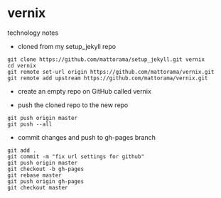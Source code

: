 # vernix

technology notes

* cloned from my setup_jekyll repo
```
git clone https://github.com/mattorama/setup_jekyll.git vernix
cd vernix
git remote set-url origin https://github.com/mattorama/vernix.git
git remote add upstream https://github.com/mattorama/vernix.git
```

* create an empty repo on GitHub called vernix

* push the cloned repo to the new repo
```
git push origin master
git push --all
```

* commit changes and push to gh-pages branch
```
git add .
git commit -m "fix url settings for github"
git push origin master
git checkout -b gh-pages
git rebase master
git push origin gh-pages
git checkout master
```
